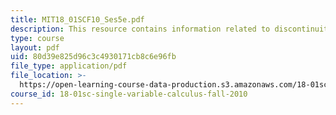```yaml
---
title: MIT18_01SCF10_Ses5e.pdf
description: This resource contains information related to discontinuity.
type: course
layout: pdf
uid: 80d39e825d96c3c4930171cb8c6e96fb
file_type: application/pdf
file_location: >-
  https://open-learning-course-data-production.s3.amazonaws.com/18-01sc-single-variable-calculus-fall-2010/80d39e825d96c3c4930171cb8c6e96fb_MIT18_01SCF10_Ses5e.pdf
course_id: 18-01sc-single-variable-calculus-fall-2010
---
```

